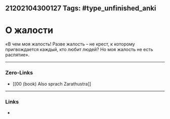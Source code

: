 21202104300127
Tags: #type_unfinished_anki
---
# О жалости

«В чем моя жалость! Разве жалость – не крест, к которому пригвождается каждый, кто любит людей? Но моя жалость не есть распятие».

---
### Zero-Links
- [[00 (book) Also sprach Zarathustra]]
---
### Links
-